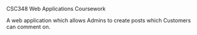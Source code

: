 CSC348 Web Applications Coursework

A web application which allows Admins to create posts which Customers can comment on.